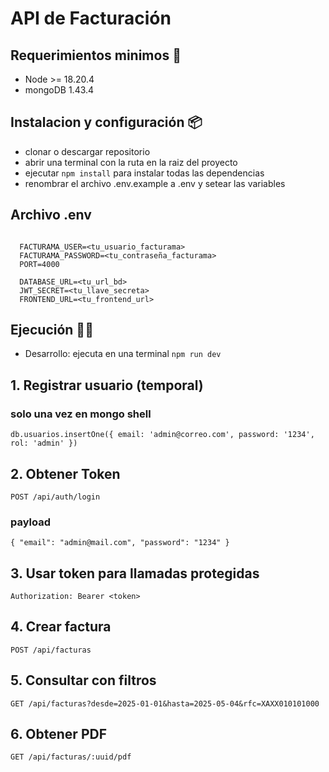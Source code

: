 
# API de Facturación


## Requerimientos minimos 📄
- Node >= 18.20.4
- mongoDB 1.43.4


## Instalacion y configuración 📦
- clonar o descargar repositorio
- abrir una terminal con la ruta en la raiz del proyecto
- ejecutar `npm install` para instalar todas las dependencias
- renombrar el archivo .env.example a .env y setear las variables

## Archivo .env

```env

  FACTURAMA_USER=<tu_usuario_facturama>
  FACTURAMA_PASSWORD=<tu_contraseña_facturama>
  PORT=4000

  DATABASE_URL=<tu_url_bd>
  JWT_SECRET=<tu_llave_secreta>
  FRONTEND_URL=<tu_frontend_url>
```

## Ejecución 🚀🚀 
- Desarrollo: ejecuta en una terminal `npm run dev`



## 1. Registrar usuario (temporal)

### solo una vez en mongo shell
`db.usuarios.insertOne({ email: 'admin@correo.com', password: '1234', rol: 'admin' })`


## 2. Obtener Token
`POST /api/auth/login`

### payload
`{
  "email": "admin@mail.com",
  "password": "1234"
}`

## 3. Usar token para llamadas protegidas
`Authorization: Bearer <token>`

## 4. Crear factura
`POST /api/facturas`

## 5. Consultar con filtros
`GET /api/facturas?desde=2025-01-01&hasta=2025-05-04&rfc=XAXX010101000`


## 6. Obtener PDF
`GET /api/facturas/:uuid/pdf`


